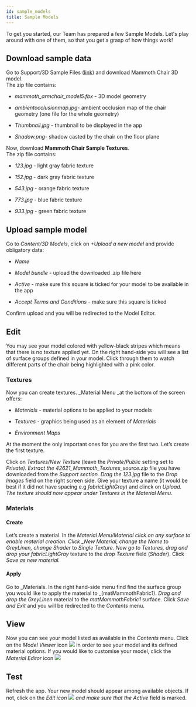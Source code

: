 ```yaml
---
id: sample_models
title: Sample Models
---
```


To get you started, our Team has prepared a few Sample Models. Let's play around with one of them, so that you get a grasp of how things work!

## Download sample data

Go to Support/3D Sample Files \([link](http://developer.viewar.com/downloads)\) and download Mammoth Chair 3D model.
<br>The zip file contains:

- _mammoth_armchair_model5.fbx_ - 3D model geometry

- _ambientocclusionmap.jpg_- ambient occlusion map of the chair geometry \(one file for the whole geometry\)

- _Thumbnail.jpg_ - thumbnail to be displayed in the app

- _Shadow.png_- shadow casted by the chair on the floor plane

Now, download **Mammoth Chair Sample Textures**.
<br>The zip file contains:

- _123.jpg_ - light gray fabric texture

- _152.jpg_ - dark gray fabric texture

- _543.jpg_ - orange fabric texture

- _773.jpg_ - blue fabric texture

- _933.jpg_ - green fabric texture

## Upload sample model

Go to _Content/3D Models_, click on _+Upload a new model_ and provide obligatory data:

- _Name_

- _Model bundle_ - upload the downloaded .zip file here

- _Active_ - make sure this square is ticked for your model to be available in the app

- _Accept Terms and Conditions_ - make sure this square is ticked

Confirm upload and you will be redirected to the Model Editor.

## Edit

You may see your model colored with yellow-black stripes which means that there is no texture applied yet. On the right hand-side you will see a list of surface groups defined in your model. Click through them to watch different parts of the chair being highlighted with a pink color.

### Textures

Now you can create textures. \_Material Menu \_at the bottom of the screen offers:

- _Materials_ - material options to be applied to your models

- _Textures_ - graphics being used as an element of _Materials_

- _Environment Maps_

At the moment the only important ones for you are the first two. Let’s create the first texture.

Click on _Textures/New Texture_ (leave the _Private/Public_ setting set to _Private). Extract the 42621_Mammoth_Textures_source.zip_ file you have downloaded from the _Support section. Drag the 123.jpg_ file to the _Drop Images_ field on the right screen side. Give your texture a name (it would be best if it did not have spacing e.g _fabricLightGray_) and clinck on _Upload. The texture should now appear under Textures in the Material Menu._

### Materials

#### Create

Let’s create a material. In the _Material Menu/Material click on any surface to enable material creation. Click \_New Material, change the Name_ to _GreyLinen, change Shader_ to _Single_ _Texture. Now go to Textures, drag and drop your fabricLightGray_ texture to the _drop Texture_ field \(_Shader_\). Click _Save as new material._

#### Apply

Go to _Materials. In the right hand-side menu find find the surface group you would like to apply the material to _\(matMammothFabric1\). _Drag and drop the GreyLinen_ material to the _matMammothFabric1_ surface. Click _Save and Exit_ and you will be redirected to the _Contents_ menu.

## View

Now you can see your model listed as available in the _Contents_ menu. Click on the _Model Viewer_ icon ![](https://lh4.googleusercontent.com/w4bKCRoz07i1DYB5R_mPP8FRcDo1Ux32AVBWEjPS9zpG22k1tiIlQmFuB8TUnGM173l5ba0zYz3uCB9zhPIDut4FjvJ5ou9mk7fptE-AQbThQhIEd2JF3AlQHC_RPMxrSh5nYNu9) in order to see your model and its defined material options. If you would like to customise your model, click the _Material Editor_ icon ![](https://lh6.googleusercontent.com/sSqyPH8d6cwDn6gQHrRERtsG8fW4YeLhZMuh3DczBOKrpBSs6rb0Q4Y-bFNHCvHWU7MHIsP383B4ZbulqJtF4K5LMzfzEmDhaUHto6mz5GC6peGi1v0D9N9r3qwL7TETwy_279Mz)

## Test

Refresh the app. Your new model should appear among available objects. If not, click on the _Edit icon _![](/assets/import.png)_ and make sure that the Active_ field is marked.
